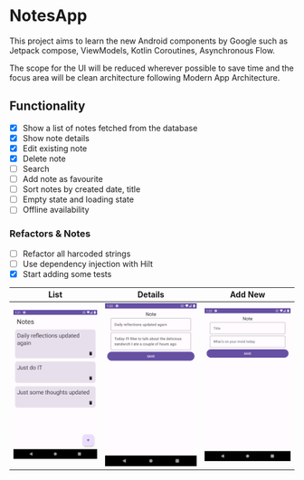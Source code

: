 # NotesApp

This project aims to learn the new Android components by Google such as
Jetpack compose, ViewModels, Kotlin Coroutines, Asynchronous Flow.

The scope for the UI will be reduced wherever possible to save time and
the focus area will be clean architecture following Modern App Architecture.

## Functionality
- [x] Show a list of notes fetched from the database
- [x] Show note details
- [x] Edit existing note
- [x] Delete note
- [ ] Search
- [ ] Add note as favourite
- [ ] Sort notes by created date, title
- [ ] Empty state and loading state
- [ ] Offline availability

### Refactors & Notes

- [ ] Refactor all harcoded strings
- [ ] Use dependency injection with Hilt
- [x] Start adding some tests

| List | Details | Add New |
| --- | --- | --- |
|![](screenshots/notes_list_screen.png)|![](screenshots/edit_note_screen.png)|![](screenshots/add_note_screen.png)|